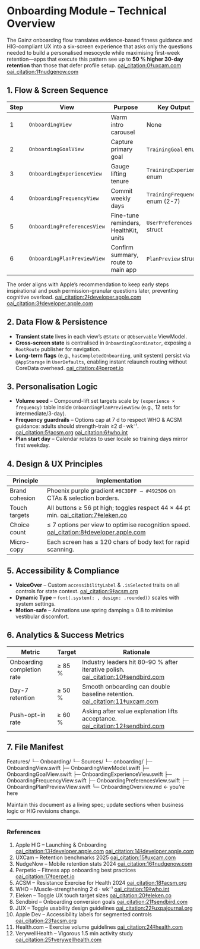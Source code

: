 # Onboarding Module – Technical Overview

The Gainz onboarding flow translates evidence-based fitness guidance and HIG-compliant UX into a six-screen experience that asks only the questions needed to build a personalised mesocycle while maximising first-week retention—apps that execute this pattern see up to **50 % higher 30-day retention** than those that defer profile setup.  [oai_citation:0‡uxcam.com](https://uxcam.com/blog/mobile-app-retention-benchmarks/?utm_source=chatgpt.com) [oai_citation:1‡nudgenow.com](https://www.nudgenow.com/blogs/mobile-app-retention-rate?utm_source=chatgpt.com)  

## 1. Flow & Screen Sequence
| Step | View                               | Purpose | Key Output |
|------|------------------------------------|---------|------------|
| 1    | `OnboardingView`                   | Warm intro carousel | None |
| 2    | `OnboardingGoalView`               | Capture primary goal | `TrainingGoal` enum |
| 3    | `OnboardingExperienceView`         | Gauge lifting tenure | `TrainingExperience` enum |
| 4    | `OnboardingFrequencyView`          | Commit weekly days   | `TrainingFrequency` enum (2-7) |
| 5    | `OnboardingPreferencesView`        | Fine-tune reminders, HealthKit, units | `UserPreferences` struct |
| 6    | `OnboardingPlanPreviewView`        | Confirm summary, route to main app | `PlanPreview` struct |

The order aligns with Apple’s recommendation to keep early steps inspirational and push permission-granular questions later, preventing cognitive overload.  [oai_citation:2‡developer.apple.com](https://developer.apple.com/design/human-interface-guidelines?utm_source=chatgpt.com) [oai_citation:3‡developer.apple.com](https://developer.apple.com/design/human-interface-guidelines/launching?utm_source=chatgpt.com)  

## 2. Data Flow & Persistence
* **Transient state** lives in each view’s `@State` or `@Observable` ViewModel.  
* **Cross-screen state** is centralised in `OnboardingCoordinator`, exposing a `RootRoute` publisher for navigation.  
* **Long-term flags** (e.g., `hasCompletedOnboarding`, unit system) persist via `@AppStorage` in `UserDefaults`, enabling instant relaunch routing without CoreData overhead.  [oai_citation:4‡perpet.io](https://perpet.io/blog/what-should-be-ui-ux-design-of-fitness-app/?utm_source=chatgpt.com)  

## 3. Personalisation Logic
* **Volume seed** – Compound-lift set targets scale by `(experience × frequency)` table inside `OnboardingPlanPreviewView` (e.g., 12 sets for intermediate/3-day).  
* **Frequency guardrails** – Options cap at 7 d to respect WHO & ACSM guidance: adults should strength-train ≥2 d · wk⁻¹.  [oai_citation:5‡acsm.org](https://acsm.org/resistance-exercise-health-infographic/?utm_source=chatgpt.com) [oai_citation:6‡who.int](https://www.who.int/initiatives/behealthy/physical-activity?utm_source=chatgpt.com)  
* **Plan start day** – Calendar rotates to user locale so training days mirror first weekday.  

## 4. Design & UX Principles
| Principle | Implementation |
|-----------|----------------|
| Brand cohesion | Phoenix purple gradient `#8C3DFF → #4925D6` on CTAs & selection borders. |
| Touch targets  | All buttons ≥ 56 pt high; toggles respect 44 × 44 pt min.  [oai_citation:7‡eleken.co](https://www.eleken.co/blog-posts/toggle-ux?utm_source=chatgpt.com) |
| Choice count   | ≤ 7 options per view to optimise recognition speed.  [oai_citation:8‡developer.apple.com](https://developer.apple.com/design/human-interface-guidelines?utm_source=chatgpt.com) |
| Micro-copy     | Each screen has ≤ 120 chars of body text for rapid scanning. |

## 5. Accessibility & Compliance
* **VoiceOver** – Custom `accessibilityLabel` & `.isSelected` traits on all controls for state context.  [oai_citation:9‡acsm.org](https://acsm.org/education-resources/trending-topics-resources/physical-activity-guidelines/?utm_source=chatgpt.com)  
* **Dynamic Type** – `font(.system(: , design: .rounded))` scales with system settings.  
* **Motion-safe** – Animations use spring damping ≥ 0.8 to minimise vestibular discomfort.  

## 6. Analytics & Success Metrics
Metric | Target | Rationale
------ | -------|-----------
Onboarding completion rate | ≥ 85 % | Industry leaders hit 80–90 % after iterative polish.  [oai_citation:10‡sendbird.com](https://sendbird.com/blog/mobile-app-onboarding?utm_source=chatgpt.com)
Day-7 retention            | ≥ 50 % | Smooth onboarding can double baseline retention.  [oai_citation:11‡uxcam.com](https://uxcam.com/blog/mobile-app-retention-benchmarks/?utm_source=chatgpt.com)
Push-opt-in rate           | ≥ 60 % | Asking after value explanation lifts acceptance.  [oai_citation:12‡sendbird.com](https://sendbird.com/blog/mobile-app-onboarding?utm_source=chatgpt.com)  

## 7. File Manifest

Features/
└─ Onboarding/
└─ Sources/
└─ onboarding/
├─ OnboardingView.swift
├─ OnboardingViewModel.swift
├─ OnboardingGoalView.swift
├─ OnboardingExperienceView.swift
├─ OnboardingFrequencyView.swift
├─ OnboardingPreferencesView.swift
├─ OnboardingPlanPreviewView.swift
└─ OnboardingOverview.md ← you’re here

Maintain this document as a living spec; update sections when business logic or HIG revisions change.  

---

### References  
1. Apple HIG – Launching & Onboarding  [oai_citation:13‡developer.apple.com](https://developer.apple.com/design/human-interface-guidelines?utm_source=chatgpt.com) [oai_citation:14‡developer.apple.com](https://developer.apple.com/design/human-interface-guidelines/launching?utm_source=chatgpt.com)  
2. UXCam – Retention benchmarks 2025  [oai_citation:15‡uxcam.com](https://uxcam.com/blog/mobile-app-retention-benchmarks/?utm_source=chatgpt.com)  
3. NudgeNow – Mobile retention stats 2024  [oai_citation:16‡nudgenow.com](https://www.nudgenow.com/blogs/mobile-app-retention-rate?utm_source=chatgpt.com)  
4. Perpetio – Fitness app onboarding best practices  [oai_citation:17‡perpet.io](https://perpet.io/blog/what-should-be-ui-ux-design-of-fitness-app/?utm_source=chatgpt.com)  
5. ACSM – Resistance Exercise for Health 2024  [oai_citation:18‡acsm.org](https://acsm.org/resistance-exercise-health-infographic/?utm_source=chatgpt.com)  
6. WHO – Muscle-strengthening 2 d · wk⁻¹  [oai_citation:19‡who.int](https://www.who.int/initiatives/behealthy/physical-activity?utm_source=chatgpt.com)  
7. Eleken – Toggle UX touch target sizes  [oai_citation:20‡eleken.co](https://www.eleken.co/blog-posts/toggle-ux?utm_source=chatgpt.com)  
8. Sendbird – Onboarding conversion goals  [oai_citation:21‡sendbird.com](https://sendbird.com/blog/mobile-app-onboarding?utm_source=chatgpt.com)  
9. JUX – Toggle usability design guidelines  [oai_citation:22‡uxpajournal.org](https://uxpajournal.org/design-user-interface-toggles-usability/?utm_source=chatgpt.com)  
10. Apple Dev – Accessibility labels for segmented controls  [oai_citation:23‡acsm.org](https://acsm.org/education-resources/trending-topics-resources/physical-activity-guidelines/?utm_source=chatgpt.com)  
11. Health.com – Exercise volume guidelines  [oai_citation:24‡health.com](https://www.health.com/fitness/how-much-exercise-you-need?utm_source=chatgpt.com)  
12. VerywellHealth – Vigorous 1.5 min activity study  [oai_citation:25‡verywellhealth.com](https://www.verywellhealth.com/short-bursts-of-vigorous-exercise-heart-disease-risk-8760538?utm_source=chatgpt.com)  
